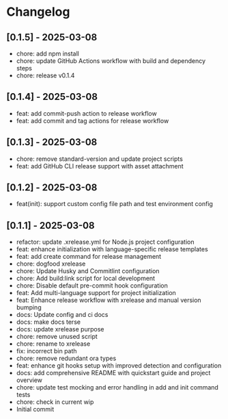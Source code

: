 # Changelog

## [0.1.5] - 2025-03-08

* chore: add npm install
* chore: update GitHub Actions workflow with build and dependency steps
* chore: release v0.1.4

## [0.1.4] - 2025-03-08

* feat: add commit-push action to release workflow
* feat: add commit and tag actions for release workflow

## [0.1.3] - 2025-03-08

- chore: remove standard-version and update project scripts
- feat: add GitHub CLI release support with asset attachment

## [0.1.2] - 2025-03-08

- feat(init): support custom config file path and test environment config

## [0.1.1] - 2025-03-08

- refactor: update .xrelease.yml for Node.js project configuration
- feat: enhance initialization with language-specific release templates
- feat: add create command for release management
- chore: dogfood xrelease
- chore: Update Husky and Commitlint configuration
- chore: Add build:link script for local development
- chore: Disable default pre-commit hook configuration
- feat: Add multi-language support for project initialization
- feat: Enhance release workflow with xrelease and manual version bumping
- docs: Update config and ci docs
- docs: make docs terse
- docs: update xrelease purpose
- chore: remove unused script
- chore: rename to xrelease
- fix: incorrect bin path
- chore: remove redundant ora types
- feat: enhance git hooks setup with improved detection and configuration
- docs: add comprehensive README with quickstart guide and project overview
- chore: update test mocking and error handling in add and init command tests
- chore: check in current wip
- Initial commit
